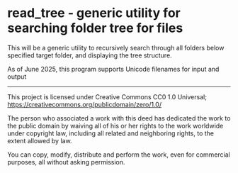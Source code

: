 # read_tree - generic utility for searching folder tree for files
This will be a generic utility to recursively search through all folders
below specified target folder, and displaying the tree structure.

As of June 2025, this program supports Unicode filenames for input and output
****************************************************************************************
This project is licensed under Creative Commons CC0 1.0 Universal;  
https://creativecommons.org/publicdomain/zero/1.0/

The person who associated a work with this deed has dedicated the work to the
public domain by waiving all of his or her rights to the work worldwide under
copyright law, including all related and neighboring rights, to the extent
allowed by law.

You can copy, modify, distribute and perform the work, even for commercial
purposes, all without asking permission. 

